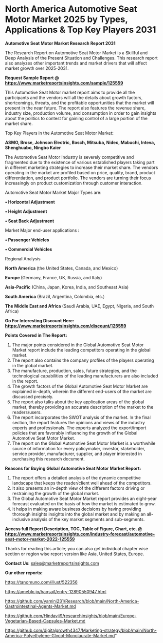 # North America Automotive Seat Motor Market 2025 by Types, Applications & Top Key Players 2031

<strong>Automotive Seat Motor Market Research Report 2031</strong>

The Research Report on Automotive Seat Motor Market is a Skillful and Deep Analysis of the Present Situation and Challenges. This research report also analyzes other important trends and market drivers that will affect market growth over 2025-2031.

<strong>Request Sample Report @ <a href=https://www.marketreportsinsights.com/sample/125559>https://www.marketreportsinsights.com/sample/125559</a></strong>

This Automotive Seat Motor market report aims to provide all the participants and the vendors will all the details about growth factors, shortcomings, threats, and the profitable opportunities that the market will present in the near future. The report also features the revenue share, industry size, production volume, and consumption in order to gain insights about the politics to contest for gaining control of a large portion of the market share.

Top Key Players in the Automotive Seat Motor Market:

<strong>ASMO, Brose, Johnson Electric, Bosch, Mitsuba, Nidec, Mabuchi, Inteva, Shenghuabo, Ningbo Kaier</strong>

The Automotive Seat Motor Industry is severely competitive and fragmented due to the existence of various established players taking part in different marketing strategies to increase their market share. The vendors operating in the market are profiled based on price, quality, brand, product differentiation, and product portfolio. The vendors are turning their focus increasingly on product customization through customer interaction.

Automotive Seat Motor Market Major Types are:

<strong>• Horizontal Adjustment

• Height Adjustment

• Seat Back Adjustment</strong>

Market Major end-user applications :

<strong>• Passenger Vehicles

• Commercial Vehicles</strong>

Regional Analysis

</u><strong><b>North America</b></strong> (the United States, Canada, and Mexico)

<strong><b>Europe </b></strong>(Germany, France, UK, Russia, and Italy)

<strong><b>Asia-Pacific</b></strong> (China, Japan, Korea, India, and Southeast Asia)

<strong><b>South America</b></strong> (Brazil, Argentina, Colombia, etc.)

<strong><b>The Middle East and Africa</b></strong> (Saudi Arabia, UAE, Egypt, Nigeria, and South Africa)

<strong>Go For Interesting Discount Here: <a href=https://www.marketreportsinsights.com/discount/125559>https://www.marketreportsinsights.com/discount/125559</a></strong>

<strong>Points Covered in The Report:</strong>
<ol>
  <li>The major points considered in the Global Automotive Seat Motor Market report include the leading competitors operating in the global market.</li>
  <li>The report also contains the company profiles of the players operating in the global market.</li>
  <li>The manufacture, production, sales, future strategies, and the technological capabilities of the leading manufacturers are also included in the report.</li>
  <li>The growth factors of the Global Automotive Seat Motor Market are explained in-depth, wherein the different end-users of the market are discussed precisely.</li>
  <li>The report also talks about the key application areas of the global market, thereby providing an accurate description of the market to the readers/users.</li>
  <li>The report incorporates the SWOT analysis of the market. In the final section, the report features the opinions and views of the industry experts and professionals. The experts analyzed the export/import policies that are favorably influencing the growth of the Global Automotive Seat Motor Market.</li>
  <li>The report on the Global Automotive Seat Motor Market is a worthwhile source of information for every policymaker, investor, stakeholder, service provider, manufacturer, supplier, and player interested in purchasing this research document.</li>
</ol>
<strong>Reasons for Buying Global Automotive Seat Motor Market Report:</strong>

<ol>
  <li>The report offers a detailed analysis of the dynamic competitive landscape that keeps the reader/client well ahead of the competitors.</li>
  <li>It also presents an in-depth view of the different factors driving or restraining the growth of the global market.</li>
  <li>The Global Automotive Seat Motor Market report provides an eight-year forecast evaluated on the basis of how the market is estimated to grow.</li>
  <li>It helps in making aware business decisions by having providing thorough insights insights into the global market and by making an all-inclusive analysis of the key market segments and sub-segments.</li>
</ol>
<strong>Access full Report Description, TOC, Table of Figure, Chart, etc. @ <a href=https://www.marketreportsinsights.com/industry-forecast/automotive-seat-motor-market-2022-125559>https://www.marketreportsinsights.com/industry-forecast/automotive-seat-motor-market-2022-125559</a></strong>


Thanks for reading this article; you can also get individual chapter wise section or region wise report version like Asia, United States, Europe.

<strong>Contact Us:</strong>
sales@marketreportsinsights.com

<strong>Our other reports:</strong>

<a href=https://tanomuno.com/illust/522356>https://tanomuno.com/illust/522356</a>

<a href=https://ameblo.jp/haqsaif/entry-12890550947.html>https://ameblo.jp/haqsaif/entry-12890550947.html</a>

<a href=https://github.com/yamini231/Research/blob/main/North-America-Gastrointestinal-Agents-Market.md>https://github.com/yamini231/Research/blob/main/North-America-Gastrointestinal-Agents-Market.md</a>

<a href=https://github.com/Hindavii9/researchinsights/blob/main/Europe-Vegetarian-Based-Capsules-Market.md>https://github.com/Hindavii9/researchinsights/blob/main/Europe-Vegetarian-Based-Capsules-Market.md</a>

<a href=https://github.com/digitalgrowth4347/Marketing-strategy/blob/main/North-America-Polyethylene-Glycol-Monolaurate-Market.md>https://github.com/digitalgrowth4347/Marketing-strategy/blob/main/North-America-Polyethylene-Glycol-Monolaurate-Market.md</a>"
